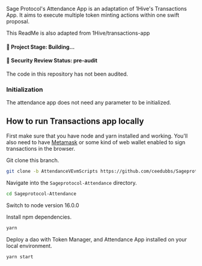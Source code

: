 

Sage Protocol's Attendance App is an adaptation of 1Hive's Transactions App. It aims to execute multiple token minting actions within one swift proposal.

This ReadMe is also adapted from 1Hive/transactions-app

#### 🔋 Project Stage: Building...

#### 🚨 Security Review Status: pre-audit

The code in this repository has not been audited.

### Initialization

The attendance app does not need any parameter to be initialized.

## How to run Transactions app locally

First make sure that you have node and yarn installed and working. You'll also need to have [Metamask](https://metamask.io) or some kind of web wallet enabled to sign transactions in the browser.

Git clone this branch.

```sh
git clone -b AttendanceVEvmScripts https://github.com/ceedubbs/Sageprotocol-Attendance.git
```

Navigate into the `Sageprotocol-Attendance` directory.

```sh
cd Sageprotocol-Attendance
```
Switch to node version 16.0.0

Install npm dependencies.

```sh
yarn
```

Deploy a dao with Token Manager, and Attendance App installed on your local environment.

```sh
yarn start
```
